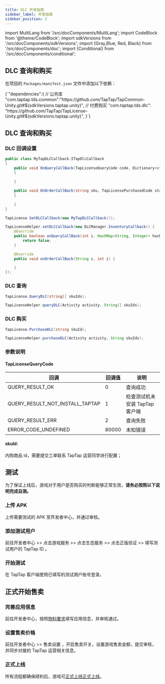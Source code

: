 ```yaml
---
title: DLC 开发指南
sidebar_label: 开发指南
sidebar_position: 2
---
```


import MultiLang from '/src/docComponents/MultiLang';
import CodeBlock from '@theme/CodeBlock';
import sdkVersions from '/src/docComponents/sdkVersions';
import {Gray,Blue, Red, Black} from '/src/docComponents/doc';
import {Conditional} from '/src/docComponents/conditional';

## DLC 查询和购买

在项目的 `Packages/manifest.json` 文件中添加以下依赖：

<CodeBlock className="json">
{`"dependencies":{
// 公共库
"com.taptap.tds.common":"https://github.com/TapTap/TapCommon-Unity.git#${sdkVersions.taptap.unity}",
// 付费购买
"com.taptap.tds.dlc": "https://github.com/TapTap/TapLicense-Unity.git#${sdkVersions.taptap.unity}",
}`}
</CodeBlock>

## DLC 查询和购买

### DLC 回调设置

<MultiLang>

```cs
public class MyTapDLCCallback:ITapDlcCallback
{
    public void OnQueryCallBack(TapLicenseQueryCode code, Dictionary<string, object> queryList)
    {
        
    }

    public void OnOrderCallBack(string sku, TapLicensePurchasedCode status)
    {
        
    }
}

TapLicense.SetDLCCallback(new MyTapDLCCallback());
```

```java
TapLicenseHelper.setDLCCallback(new DLCManager.InventoryCallback() {
    @Override
    public boolean onQueryCallBack(int i, HashMap<String, Integer> hashMap) {
        return false;
    }

    @Override
    public void onOrderCallBack(String s, int i) {

    }
});
```
</MultiLang>


### DLC 查询

<MultiLang>

```cs
TapLicense.QueryDLC(string[] skuIds);
```

```java
TapLicenseHelper.queryDLC(Activity activity, String[] skuIds);
```
</MultiLang>

### DLC 购买

<MultiLang>

```cs
TapLicense.PurchaseDLC(string skuId);
```

```java
TapLicenseHelper.purchaseDLC(Activity activity, String skuIds);
```
</MultiLang>

### 参数说明
#### TapLicenseQueryCode
回调          | 回调值 | 说明       |
----------- | --- | -------- |
QUERY_RESULT_OK       | 0   | 查询成功     |
QUERY_RESULT_NOT_INSTALL_TAPTAP       | 1   | 检查测试机未安装 TapTap 客户端     |
QUERY_RESULT_ERR       | 2   | 查询失败     |
ERROR_CODE_UNDEFINED       | 80000   | 未知错误     |


#### skuId:
内购商品 id，需要提交工单联系 TapTap 运营同学进行配置；


## 测试

为了保证上线后，游戏对于用户是否购买的判断能够正常生效，**请务必按照以下说明完成自测。**

### 上传 APK

上传需要测试的 APK 至开发者中心，并通过审核。

### 添加测试用户

前往开发者中心   >>   点击<Blue>游戏服务</Blue>   >>   点击<Blue>生态服务</Blue>   >>   点击<Blue>正版验证</Blue>   >>   填写测试用户的 TapTap ID 。

### 开始测试

在 TapTap 客户端使用已填写的测试用户账号登录。

## 正式开始售卖

### 完善应用信息

前往开发者中心，按照[物料要求](/store/store-material/)填写应用信息，并审核通过。

### 设置售卖价格

前往开发者中心 >> <Blue>售卖设置</Blue> ，开启售卖开关，设置游戏售卖金额，提交审核，并同步对接的 TapTap 运营相关信息。

### 正式上线

所有流程都确保顺利后，游戏可<Conditional region='cn'>[正式上线](/store/store-release/)</Conditional><Conditional region='global'>[正式上线](/store/store-publish-game/)</Conditional>。
